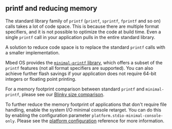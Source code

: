 ## printf and reducing memory

The standard library family of `printf` (`printf`, `sprintf`, `fprintf` and so on) calls takes a lot of code space. This is because there are multiple format specifiers, and it is not possible to optimize the code at build time. Even a single `printf` call in your application pulls in the entire standard library.
 
A solution to reduce code space is to replace the standard `printf` calls with a smaller implementation.

Mbed OS provides the [`minimal-printf` library](https://github.com/ARMmbed/mbed-os/blob/master/platform/source/minimal-printf/README.md), which offers a subset of the `printf` features (not all format specifiers are supported). You can also achieve further flash savings if your application does not require 64-bit integers or floating point printing.

For a memory footprint comparison between standard `printf` and `minimal-printf`, please see our [Blinky size comparison](https://github.com/ARMmbed/mbed-os/tree/master/platform/source/minimal-printf#size-comparison).

To further reduce the memory footprint of applications that don't require file handling, enable the system I/O minimal console retarget. You can do this by enabling the configuration parameter `platform.stdio-minimal-console-only`. Please see the [platform configuration](../reference/configuration-platform.html) reference for more information.
